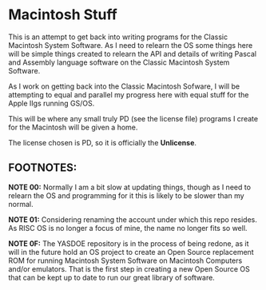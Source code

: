 # Macintosh Stuff

This is an attempt to get back into writing programs for the Classic Macintosh System Software.  As I need to relearn the OS some things here will be simple things created to relearn the API and details of writing Pascal and Assembly language software on the Classic Macintosh System Software.

As I work on getting back into the Classic Macintosh Sofware, I will be attempting to equal and parallel my progress here with equal stuff for the Apple IIgs running GS/OS.

This will be where any small truly PD (see the license file) programs I create for the Macintosh will be given a home.

The license chosen is PD, so it is officially the **Unlicense**.


## FOOTNOTES:

**NOTE 00:** Normally I am a bit slow at updating things, though as I need to relearn the OS and programming for it this is likely to be slower than my normal.

**NOTE 01:** Considering renaming the account under which this repo resides.  As RISC OS is no longer a focus of mine, the name no longer fits so well.

**NOTE 0F:** The YASDOE repository is in the process of being redone, as it will in the future hold an OS project to create an Open Source replacement ROM for running Macintosh System Software on Macintosh Computers and/or emulators.  That is the first step in creating a new Open Source OS that can be kept up to date to run our great library of software.
